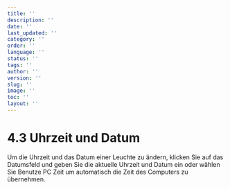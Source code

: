 ```yaml
---
title: ''
description: ''
date: ''
last_updated: ''
category: ''
order: ''
language: ''
status: ''
tags: ''
author: ''
version: ''
slug: ''
image: ''
toc: ''
layout: ''
---
```

# 4.3 Uhrzeit und Datum

Um die Uhrzeit und das Datum einer Leuchte zu ändern, klicken Sie auf das Datumsfeld und geben Sie die aktuelle Uhrzeit und Datum ein oder wählen Sie Benutze PC Zeit um automatisch die Zeit des Computers zu übernehmen.
